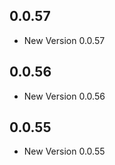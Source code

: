 ## 0.0.57

- New Version 0.0.57


## 0.0.56

- New Version 0.0.56


## 0.0.55

- New Version 0.0.55
